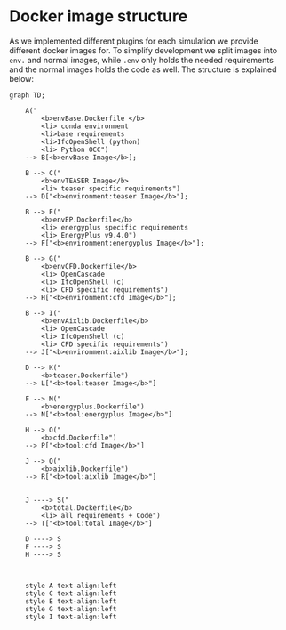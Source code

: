 # Docker image structure
As we implemented different plugins for each simulation we provide different
docker images for. To simplify development we split images into `env.`
and normal images, while `.env` only holds the needed requirements and the
normal images holds the code as well. The structure is explained below:
```{mermaid}
graph TD;

	A("
		<b>envBase.Dockerfile </b> 
		<li> conda environment 
		<li>base requirements  
		<li>IfcOpenShell (python) 
		<li> Python OCC") 
	--> B[<b>envBase Image</b>];
	
	B --> C("
		<b>envTEASER Image</b> 
		<li> teaser specific requirements") 
	--> D["<b>environment:teaser Image</b>"];
	
	B --> E("
		<b>envEP.Dockerfile</b>
		<li> energyplus specific requirements 
		<li> EnergyPlus v9.4.0")
	--> F["<b>environment:energyplus Image</b>"];
	
	B --> G("
		<b>envCFD.Dockerfile</b> 
		<li> OpenCascade 
		<li> IfcOpenShell (c) 
		<li> CFD specific requirements")
	--> H["<b>environment:cfd Image</b>"];

	B --> I("
		<b>envAixlib.Dockerfile</b> 
		<li> OpenCascade 
		<li> IfcOpenShell (c) 
		<li> CFD specific requirements")
	--> J["<b>environment:aixlib Image</b>"];

	D --> K("
		<b>teaser.Dockerfile")
	--> L["<b>tool:teaser Image</b>"]

	F --> M("
		<b>energyplus.Dockerfile")
	--> N["<b>tool:energyplus Image</b>"]

	H --> O("
		<b>cfd.Dockerfile")
	--> P["<b>tool:cfd Image</b>"]

	J --> Q("
		<b>aixlib.Dockerfile")
	--> R["<b>tool:aixlib Image</b>"]


    J ----> S("
		<b>total.Dockerfile</b>
		<li> all requirements + Code")
	--> T["<b>tool:total Image</b>"]
	
    D ----> S
    F ----> S
    H ----> S


    
    style A text-align:left
    style C text-align:left
    style E text-align:left
    style G text-align:left
    style I text-align:left
```
